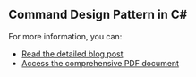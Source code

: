 ﻿## Command Design Pattern in C#

For more information, you can:
- [Read the detailed blog post](https://bluecomment.com/post/#)
- [Access the comprehensive PDF document](#)